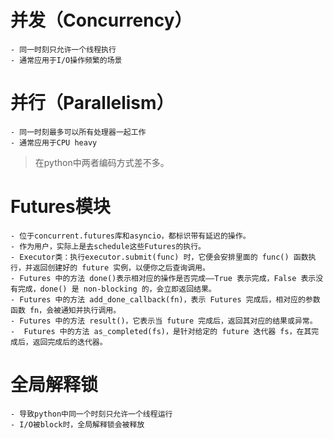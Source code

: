 # 并发（Concurrency）
    - 同一时刻只允许一个线程执行
    - 通常应用于I/O操作频繁的场景
# 并行（Parallelism）
    - 同一时刻最多可以所有处理器一起工作
    - 通常应用于CPU heavy
> 在python中两者编码方式差不多。

# Futures模块
    - 位于concurrent.futures库和asyncio，都标识带有延迟的操作。
    - 作为用户，实际上是去schedule这些Futures的执行。
    - Executor类：执行executor.submit(func) 时，它便会安排里面的 func() 函数执行，并返回创建好的 future 实例，以便你之后查询调用。
    - Futures 中的方法 done()表示相对应的操作是否完成——True 表示完成，False 表示没有完成，done() 是 non-blocking 的，会立即返回结果。
    - Futures 中的方法 add_done_callback(fn)，表示 Futures 完成后，相对应的参数函数 fn，会被通知并执行调用。
    - Futures 中的方法 result()，它表示当 future 完成后，返回其对应的结果或异常。
    -  Futures 中的方法 as_completed(fs)，是针对给定的 future 迭代器 fs，在其完成后，返回完成后的迭代器。
    
# 全局解释锁
    - 导致python中同一个时刻只允许一个线程运行
    - I/O被block时，全局解释锁会被释放